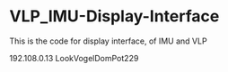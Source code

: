 # VLP_IMU-Display-Interface
This is the code for display interface, of IMU and VLP

192.108.0.13
LookVogelDomPot229
